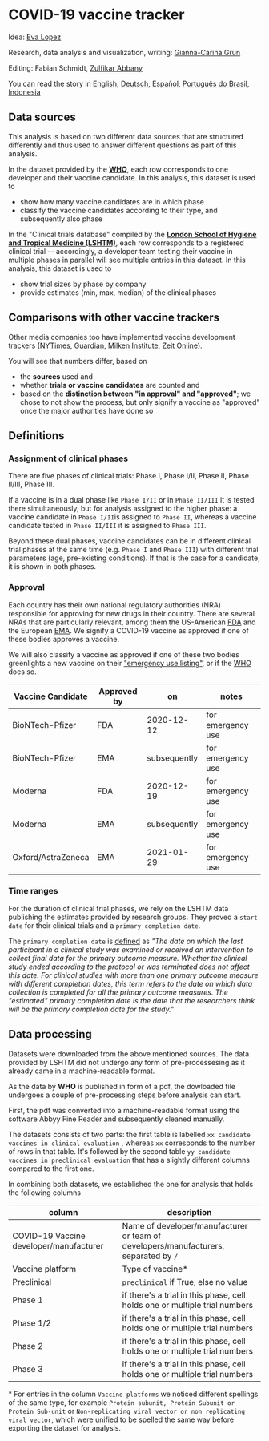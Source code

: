 # COVID-19 vaccine tracker

Idea: [Eva Lopez](https://twitter.com/evopez)

Research, data analysis and visualization, writing: [Gianna-Carina Grün](https://twitter.com/giannagruen)

Editing: Fabian Schmidt, [Zulfikar Abbany](https://twitter.com/zulfikarabbany)

You can read the story in [English](https://p.dw.com/p/3lUln), [Deutsch](https://p.dw.com/p/3lQ2q), [Español](https://p.dw.com/p/3lVQA), [Português do Brasil](https://p.dw.com/p/3lWb1), [Indonesia](https://p.dw.com/p/3lY9G)


## Data sources

This analysis is based on two different data sources that are structured differently and thus used to answer different questions as part of this analysis.

In the dataset provided by the [**WHO**](https://www.who.int/publications/m/item/draft-landscape-of-covid-19-candidate-vaccines), each row corresponds to one developer and their vaccine candidate. In this analysis, this dataset is used to 
* show how many vaccine candidates are in which phase
* classify the vaccine candidates according to their type, and subsequently also phase

In the "Clinical trials database" compiled by the [**London School of Hygiene and Tropical Medicine (LSHTM)**](https://vac-lshtm.shinyapps.io/ncov_vaccine_landscape/), each row corresponds to a registered clinical trial -- accordingly, a developer team testing their vaccine in multiple phases in parallel will see multiple entries in this dataset. In this analysis, this dataset is used to
* show trial sizes by phase by company
* provide estimates (min, max, median) of the clinical phases


## Comparisons with other vaccine trackers

Other media companies too have implemented vaccine development trackers ([NYTimes](https://www.nytimes.com/interactive/2020/science/coronavirus-vaccine-tracker.html), [Guardian](https://www.theguardian.com/world/ng-interactive/2020/nov/10/covid-vaccine-tracker-when-will-a-coronavirus-vaccine-be-ready), [Milken Institute](https://www.covid-19vaccinetracker.org/), [Zeit Online](https://www.zeit.de/wissen/gesundheit/2020-08/impfstoffentwicklung-corona-impfstoff-klinische-phasen-forschung)). 

You will see that numbers differ, based on 
* the **sources** used and 
* whether **trials or vaccine candidates** are counted and
* based on the **distinction between "in approval" and "approved"**; we chose to not show the process, but only signify a vaccine as "approved" once the major authorities have done so

 
## Definitions

### Assignment of clinical phases

There are five phases of clinical trials: Phase I, Phase I/II, Phase II, Phase II/III, Phase III.

If a vaccine is in a dual phase like `Phase I/II` or in `Phase II/III` it is tested there simultaneously, but for analysis assigned to the higher phase: a vaccine candidate in `Phase I/II`is assigned to `Phase II`, whereas a vaccine candidate tested in `Phase II/III` it is assigned to `Phase III`.

Beyond these dual phases, vaccine candidates can be in different clinical trial phases at the same time (e.g. `Phase I` and `Phase III`) with different trial parameters (age, pre-existing conditions). If that is the case for a candidate, it is shown in both phases.

### Approval

Each country has their own national regulatory authorities (NRA) responsible for approving for new drugs in their country. There are several NRAs that are particularly relevant, among them the US-American [FDA](https://www.fda.gov/vaccines-blood-biologics/industry-biologics/coronavirus-covid-19-cber-regulated-biologics) and the European [EMA](https://www.ema.europa.eu/en/human-regulatory/overview/public-health-threats/coronavirus-disease-covid-19/treatments-vaccines-covid-19). We signify a COVID-19 vaccine as approved if one of these bodies approves a vaccine. 

We will also classify a vaccine as approved if one of these two bodies greenlights a new vaccine on their ["emergency use listing"](https://www.who.int/news-room/q-a-detail/coronavirus-disease-use-of-emergency-use-listing-procedure-forvaccines-against-covid-19), or if the [WHO](https://www.who.int/teams/regulation-prequalification/eul/covid-19) does so. 

| Vaccine Candidate  | Approved by  |  on |  notes |
|------------------|------|-------------|--------------------|
|  BioNTech-Pfizer |  FDA |  2020-12-12 | for emergency use  |
|  BioNTech-Pfizer |  EMA |  subsequently | for emergency use  |
|  Moderna |  FDA |  2020-12-19 | for emergency use  |
|  Moderna |  EMA |  subsequently | for emergency use  |
|  Oxford/AstraZeneca |  EMA |  2021-01-29 | for emergency use  |


### Time ranges

For the duration of clinical trial phases, we rely on the LSHTM data publishing the estimates provided by research groups. They proved a `start date` for their clinical trials and a `primary completion date`. 

The `primary completion date` is [defined](https://prsinfo.clinicaltrials.gov/definitions.html#PrimaryCompletionDate) as *"The date on which the last participant in a clinical study was examined or received an intervention to collect final data for the primary outcome measure. Whether the clinical study ended according to the protocol or was terminated does not affect this date. For clinical studies with more than one primary outcome measure with different completion dates, this term refers to the date on which data collection is completed for all the primary outcome measures. The "estimated" primary completion date is the date that the researchers think will be the primary completion date for the study."*


## Data processing

Datasets were downloaded from the above mentioned sources. The data provided by LSHTM did not undergo any form of pre-processesing as it already came in a machine-readable format.

As the data by **WHO** is published in form of a pdf, the dowloaded file undergoes a couple of pre-processing steps before analysis can start.

First, the pdf was converted into a machine-readable format using the software Abbyy Fine Reader and subsequently cleaned manually.

The datasets consists of two parts: the first table is labelled `xx candidate vaccines in clinical evaluation` , whereas  `xx` corresponds to the number of rows in that table. It's followed by the second table `yy candidate vaccines in preclinical evaluation` that has a slightly different columns compared to the first one.

In combining both datasets, we established the one for analysis that holds the following columns

| column  |  description |
|----------------|------------------------|
| COVID-19 Vaccine developer/manufacturer  | Name of developer/manufacturer or team of developers/manufacturers, separated by  `/` |
| Vaccine platform | Type of vaccine\* |
| Preclinical| `preclinical` if True, else no value  |
| Phase 1  | if there's a trial in this phase, cell holds one or multiple trial numbers |
| Phase 1/2 | if there's a trial in this phase, cell holds one or multiple trial numbers |
| Phase 2 | if there's a trial in this phase, cell holds one or multiple trial numbers |
| Phase 3  | if there's a trial in this phase, cell holds one or multiple trial numbers |

\* For entries in the column `Vaccine platforms` we noticed different spellings of the same type, for example `Protein subunit, Protein Subunit or Protein Sub-unit` or `Non-replicating viral vector or non replicating viral vector`, which were unified to be spelled the same way before exporting the dataset for analysis.

